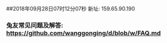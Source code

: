 ##2018年09月28日07时12分07秒 新址: 159.65.90.190
### 兔友常见问题及解答: https://github.com/wanggonging/d/blob/w/FAQ.md
